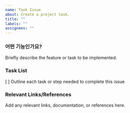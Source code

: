 ```yaml
---
name: Task Issue
about: Create a project task.
title: ""
labels: ""
assignees: ""
---
```


### 어떤 기능인가요?

Briefly describe the feature or task to be implemented.

### Task List

[ ] Outline each task or step needed to complete this issue

### Relevant Links/References

Add any relevant links, documentation, or references here.
